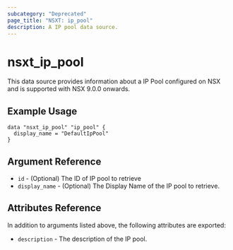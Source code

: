 ```yaml
---
subcategory: "Deprecated"
page_title: "NSXT: ip_pool"
description: A IP pool data source.
---
```


# nsxt_ip_pool

This data source provides information about a IP Pool configured on NSX and is supported with NSX 9.0.0 onwards.

## Example Usage

```hcl
data "nsxt_ip_pool" "ip_pool" {
  display_name = "DefaultIpPool"
}
```

## Argument Reference

* `id` - (Optional) The ID of IP pool to retrieve
* `display_name` - (Optional) The Display Name of the IP pool to retrieve.

## Attributes Reference

In addition to arguments listed above, the following attributes are exported:

* `description` - The description of the IP pool.
